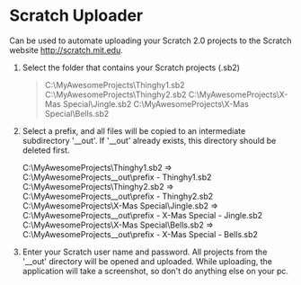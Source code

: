 Scratch Uploader
================

Can be used to automate uploading your Scratch 2.0 projects to the Scratch website http://scratch.mit.edu.

1. Select the folder that contains your Scratch projects (.sb2)

    > C:\MyAwesomeProjects\Thinghy1.sb2
    > C:\MyAwesomeProjects\Thinghy2.sb2
    > C:\MyAwesomeProjects\X-Mas Special\Jingle.sb2
    > C:\MyAwesomeProjects\X-Mas Special\Bells.sb2

2. Select a prefix, and all files will be copied to an intermediate subdirectory '__out'. If '__out' already exists, this directory should be deleted first.

    C:\MyAwesomeProjects\Thinghy1.sb2
       => C:\MyAwesomeProjects\__out\prefix - Thinghy1.sb2
    C:\MyAwesomeProjects\Thinghy2.sb2
        => C:\MyAwesomeProjects\__out\prefix - Thinghy2.sb2
    C:\MyAwesomeProjects\X-Mas Special\Jingle.sb2
        => C:\MyAwesomeProjects\__out\prefix - X-Mas Special - Jingle.sb2
    C:\MyAwesomeProjects\X-Mas Special\Bells.sb2
        => C:\MyAwesomeProjects\__out\prefix - X-Mas Special - Bells.sb2
	
3. Enter your Scratch user name and password. All projects from the '__out' directory will be opened and uploaded. While uploading, the application will take a screenshot, so don't do anything else on your pc. 
	

